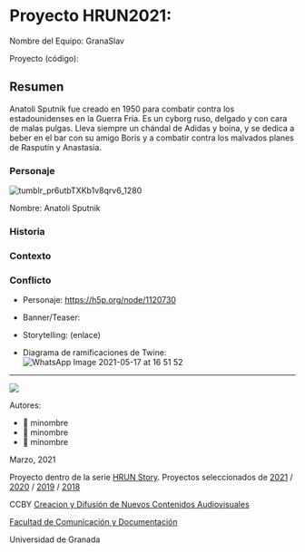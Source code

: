 # Proyecto HRUN2021: 

Nombre del Equipo: GranaSlav

Proyecto (código): 


## Resumen
Anatoli Sputnik fue creado en 1950 para combatir contra los estadounidenses en la Guerra Fría. Es un cyborg ruso, delgado y con cara de malas pulgas. Lleva siempre un chándal de Adidas y boina, y se dedica a beber en el bar con su amigo Boris y a combatir contra los malvados planes de Rasputín y Anastasia.

### Personaje

![tumblr_pr6utbTXKb1v8qrv6_1280](https://user-images.githubusercontent.com/79904664/118507780-d7183a80-b72e-11eb-89e7-a0b8861f2e00.jpg)


Nombre: Anatoli Sputnik


### Historia


### Contexto


### Conflicto 


- Personaje: https://h5p.org/node/1120730

- Banner/Teaser: 

- Storytelling: (enlace) 

- Diagrama de ramificaciones de Twine:
![WhatsApp Image 2021-05-17 at 16 51 52](https://user-images.githubusercontent.com/79904664/118509456-535f4d80-b730-11eb-9338-e0d805c2a59c.jpeg)



------
![](https://upload.wikimedia.org/wikipedia/commons/thumb/6/62/CC-BY-SA-Andere_Wikis_%28v%29.svg/200px-CC-BY-SA-Andere_Wikis_%28v%29.svg.png)


Autores:  
<!---
Incluir lista de personas del grupo 
Se puede añadir enlace a página personal de github o lo que se quiera...(optativo)
-->

- :man: minombre
- :woman: minombre
- :woman: minombre 

<!---
Lista completa de emojis de markDown - https://gist.github.com/rxaviers/7360908) 
-->



Marzo, 2021

Proyecto dentro de la serie [HRUN Story](https://github.com/mgea/storytelling_21/blob/master/What_is_a_HRUN_story.md). 
Proyectos seleccionados de  [2021](https://github.com/mgea/storytelling/blob/master/2021/readme.md) / [2020](https://github.com/mgea/storytelling/blob/master/2020/readme.md)  / 
[2019](https://github.com/mgea/storytelling/blob/master/2019/readme.md) / [2018](https://github.com/mgea/storytelling/blob/master/2018/readme.md) 

CCBY [Creacion y Difusión de Nuevos Contenidos Audiovisuales](http://utopolis.ugr.es/medialab)

[Facultad de Comunicación y Documentación](http://fcd.ugr.es)

Universidad de Granada

